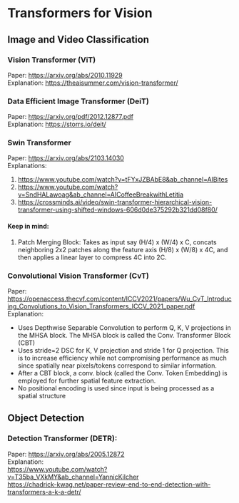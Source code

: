 # Transformers for Vision

## Image and Video Classification
### Vision Transformer (ViT)
Paper: https://arxiv.org/abs/2010.11929  
Explanation: https://theaisummer.com/vision-transformer/

### Data Efficient Image Transformer (DeiT)
Paper: https://arxiv.org/pdf/2012.12877.pdf  
Explanation: https://storrs.io/deit/

### Swin Transformer
Paper: https://arxiv.org/abs/2103.14030  
Explanations:  
1) https://www.youtube.com/watch?v=tFYxJZBAbE8&ab_channel=AIBites  
2) https://www.youtube.com/watch?v=SndHALawoag&ab_channel=AICoffeeBreakwithLetitia
3) https://crossminds.ai/video/swin-transformer-hierarchical-vision-transformer-using-shifted-windows-606d0de375292b321dd08f80/

#### Keep in mind:
1) Patch Merging Block: Takes as input say (H/4) x (W/4) x C, concats neighboring 2x2 patches along the feature axis (H/8) x (W/8) x 4C, and then applies a linear layer to compress 4C into 2C. 

### Convolutional Vision  Transformer (CvT)
Paper:  https://openaccess.thecvf.com/content/ICCV2021/papers/Wu_CvT_Introducing_Convolutions_to_Vision_Transformers_ICCV_2021_paper.pdf  
Explanation:  
* Uses Depthwise Separable Convolution to perform Q, K, V projections in the MHSA block. The MHSA block is called the Conv. Transformer Block (CBT)
* Uses stride=2 DSC for K, V projection and stride 1 for Q projection. This is to increase efficiency while not compromising performance as much since spatially near pixels/tokens correspond to similar information.
* After a CBT block, a conv. block (called the Conv. Token Embedding) is employed for further spatial feature extraction.
* No positional encoding is used since input is being processed as a spatial structure

## Object Detection
### Detection Transformer (DETR): 
Paper: https://arxiv.org/abs/2005.12872  
Explanation:  
https://www.youtube.com/watch?v=T35ba_VXkMY&ab_channel=YannicKilcher  
https://chadrick-kwag.net/paper-review-end-to-end-detection-with-transformers-a-k-a-detr/  
